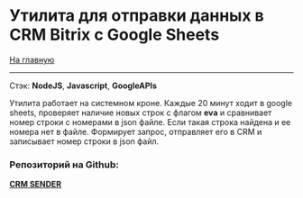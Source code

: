 # Утилита для отправки данных в CRM Bitrix с Google Sheets

[На главную](/README.md)

---

Стэк: __NodeJS__, __Javascript__, __GoogleAPIs__

Утилита работает на системном кроне. Каждые 20 минут ходит в google sheets, проверяет наличие новых строк с флагом __eva__ и сравнивает номер строки с номерами в json файле. Если такая строка найдена и ее номера нет в файле. Формирует запрос, отправляет его в CRM и записывает номер строки в json файл.

### Репозиторий на Github:  
[__CRM SENDER__](https://github.com/developer-bwm/crm-sender)  